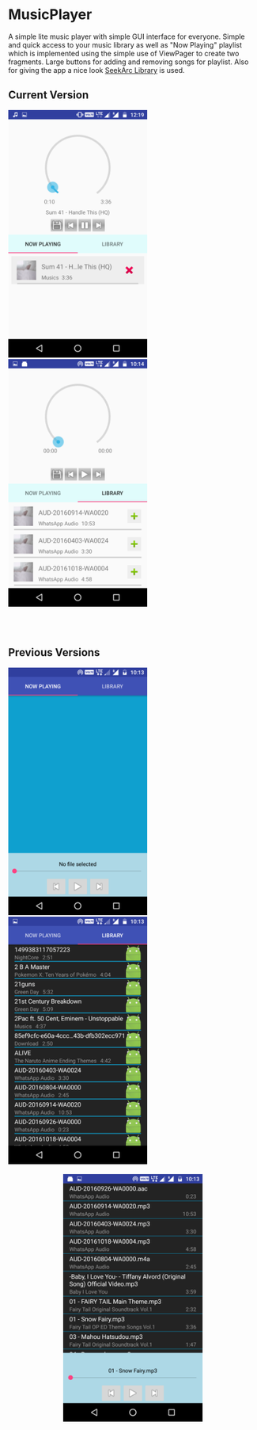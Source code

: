 # MusicPlayer

A simple lite music player with simple GUI interface for everyone. 
Simple and quick access to your music library as well as "Now Playing" playlist which is implemented using the simple use of ViewPager to create two fragments.
Large buttons for adding and removing songs for playlist.
Also for giving the app a nice look [SeekArc Library](https://github.com/neild001/SeekArc) is used.

<h2> Current Version </h2>
<div align="center" style="display: inline">
  <img height="500px" src="https://github.com/Veloxigami/MusicPlayer/blob/master/app/src/Screenshot_20180914-001920.png"/>
  <img height="500px" src="https://github.com/Veloxigami/MusicPlayer/blob/master/app/src/Screenshot_20180610-101430.png"/>
</div>

<br /><br />
<h2> Previous Versions </h2>
<div align="center" style="display: inline">
  <img height="500px" src="https://github.com/Veloxigami/MusicPlayer/blob/master/app/src/Screenshot_20180610-101331.png"/>
  <img height="500px" src="https://github.com/Veloxigami/MusicPlayer/blob/master/app/src/Screenshot_20180610-101333.png"/>
</div>
<br/> <br/>
<div align="center">
  <img height="500px" src="https://github.com/Veloxigami/MusicPlayer/blob/master/app/src/Screenshot_20180610-101400.png"/>
</div>

